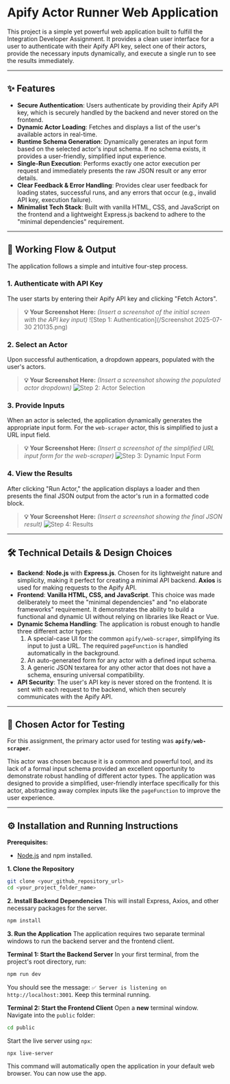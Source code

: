 # Apify Actor Runner Web Application

This project is a simple yet powerful web application built to fulfill the Integration Developer Assignment. It provides a clean user interface for a user to authenticate with their Apify API key, select one of their actors, provide the necessary inputs dynamically, and execute a single run to see the results immediately.

---

## ✨ Features

* **Secure Authentication**: Users authenticate by providing their Apify API key, which is securely handled by the backend and never stored on the frontend.
* **Dynamic Actor Loading**: Fetches and displays a list of the user's available actors in real-time.
* **Runtime Schema Generation**: Dynamically generates an input form based on the selected actor's input schema. If no schema exists, it provides a user-friendly, simplified input experience.
* **Single-Run Execution**: Performs exactly one actor execution per request and immediately presents the raw JSON result or any error details.
* **Clear Feedback & Error Handling**: Provides clear user feedback for loading states, successful runs, and any errors that occur (e.g., invalid API key, execution failure).
* **Minimalist Tech Stack**: Built with vanilla HTML, CSS, and JavaScript on the frontend and a lightweight Express.js backend to adhere to the "minimal dependencies" requirement.

---

## 🚀 Working Flow & Output

The application follows a simple and intuitive four-step process.

### **1. Authenticate with API Key**

The user starts by entering their Apify API key and clicking "Fetch Actors".

> **💡 Your Screenshot Here:**
> _(Insert a screenshot of the initial screen with the API key input)_
> ![Step 1: Authentication](/Screenshot 2025-07-30 210135.png)

### **2. Select an Actor**

Upon successful authentication, a dropdown appears, populated with the user's actors.

> **💡 Your Screenshot Here:**
> _(Insert a screenshot showing the populated actor dropdown)_
> ![Step 2: Actor Selection](link_to_your_screenshot_2.png)

### **3. Provide Inputs**

When an actor is selected, the application dynamically generates the appropriate input form. For the `web-scraper` actor, this is simplified to just a URL input field.

> **💡 Your Screenshot Here:**
> _(Insert a screenshot of the simplified URL input form for the web-scraper)_
> ![Step 3: Dynamic Input Form](link_to_your_screenshot_3.png)

### **4. View the Results**

After clicking "Run Actor," the application displays a loader and then presents the final JSON output from the actor's run in a formatted code block.

> **💡 Your Screenshot Here:**
> _(Insert a screenshot showing the final JSON result)_
> ![Step 4: Results](link_to_your_screenshot_4.png)

---

## 🛠️ Technical Details & Design Choices

* **Backend**: **Node.js** with **Express.js**. Chosen for its lightweight nature and simplicity, making it perfect for creating a minimal API backend. **Axios** is used for making requests to the Apify API.
* **Frontend**: **Vanilla HTML, CSS, and JavaScript**. This choice was made deliberately to meet the "minimal dependencies" and "no elaborate frameworks" requirement. It demonstrates the ability to build a functional and dynamic UI without relying on libraries like React or Vue.
* **Dynamic Schema Handling**: The application is robust enough to handle three different actor types:
    1.  A special-case UI for the common `apify/web-scraper`, simplifying its input to just a URL. The required `pageFunction` is handled automatically in the background.
    2.  An auto-generated form for any actor with a defined input schema.
    3.  A generic JSON textarea for any other actor that does not have a schema, ensuring universal compatibility.
* **API Security**: The user's API key is never stored on the frontend. It is sent with each request to the backend, which then securely communicates with the Apify API.

---

## 🧪 Chosen Actor for Testing

For this assignment, the primary actor used for testing was **`apify/web-scraper`**.

This actor was chosen because it is a common and powerful tool, and its lack of a formal input schema provided an excellent opportunity to demonstrate robust handling of different actor types. The application was designed to provide a simplified, user-friendly interface specifically for this actor, abstracting away complex inputs like the `pageFunction` to improve the user experience.

---

## ⚙️ Installation and Running Instructions

**Prerequisites:**
* [Node.js](https://nodejs.org/) and npm installed.

**1. Clone the Repository**
```bash
git clone <your_github_repository_url>
cd <your_project_folder_name>
```

**2. Install Backend Dependencies**
This will install Express, Axios, and other necessary packages for the server.
```bash
npm install
```

**3. Run the Application**
The application requires two separate terminal windows to run the backend server and the frontend client.

**Terminal 1: Start the Backend Server**
In your first terminal, from the project's root directory, run:
```bash
npm run dev
```
You should see the message: `✅ Server is listening on http://localhost:3001`. Keep this terminal running.

**Terminal 2: Start the Frontend Client**
Open a **new** terminal window. Navigate into the `public` folder:
```bash
cd public
```
Start the live server using `npx`:
```bash
npx live-server
```
This command will automatically open the application in your default web browser. You can now use the app.
